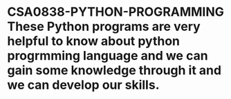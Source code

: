 # CSA0838-PYTHON-PROGRAMMING  These Python programs are very helpful to know about python progrmming language and we can gain some  knowledge through it and we can develop our skills.
